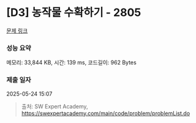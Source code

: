# [D3] 농작물 수확하기 - 2805 

[문제 링크](https://swexpertacademy.com/main/code/problem/problemDetail.do?contestProbId=AV7GLXqKAWYDFAXB) 

### 성능 요약

메모리: 33,844 KB, 시간: 139 ms, 코드길이: 962 Bytes

### 제출 일자

2025-05-24 15:07



> 출처: SW Expert Academy, https://swexpertacademy.com/main/code/problem/problemList.do